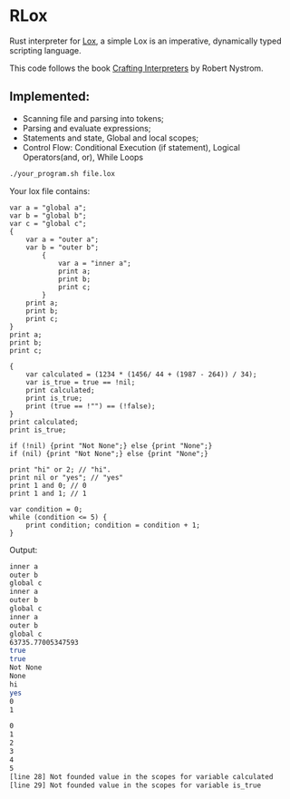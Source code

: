 # RLox

Rust interpreter for
[Lox](https://craftinginterpreters.com/the-lox-language.html), a simple
Lox is an imperative, dynamically typed scripting language.

This code follows the book
[Crafting Interpreters](https://craftinginterpreters.com/) by Robert Nystrom.

## Implemented:

- Scanning file and parsing into tokens;
- Parsing and evaluate expressions;
- Statements and state, Global and local scopes;
- Control Flow: Conditional Execution (if statement), Logical Operators(and, or), While Loops

```bash
./your_program.sh file.lox
```

Your lox file contains:

```file.lox
var a = "global a";
var b = "global b";
var c = "global c";
{
    var a = "outer a";
    var b = "outer b";
        {
            var a = "inner a";
            print a;
            print b;
            print c;
        }
    print a;
    print b;
    print c;
}
print a;
print b;
print c;

{
    var calculated = (1234 * (1456/ 44 + (1987 - 264)) / 34);
    var is_true = true == !nil;
    print calculated;
    print is_true;
    print (true == !"") == (!false);
}
print calculated;
print is_true;

if (!nil) {print "Not None";} else {print "None";}
if (nil) {print "Not None";} else {print "None";}

print "hi" or 2; // "hi".
print nil or "yes"; // "yes"
print 1 and 0; // 0
print 1 and 1; // 1

var condition = 0;
while (condition <= 5) {
    print condition; condition = condition + 1;
}
```

Output:

```bash
inner a
outer b
global c
inner a
outer b
global c
inner a
outer b
global c
63735.77005347593
true
true
Not None
None
hi
yes
0
1

0
1
2
3
4
5
[line 28] Not founded value in the scopes for variable calculated
[line 29] Not founded value in the scopes for variable is_true
```